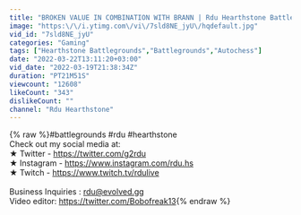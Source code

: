 ```yaml
---
title: "BROKEN VALUE IN COMBINATION WITH BRANN | Rdu Hearthstone Battlegrounds"
image: "https:\/\/i.ytimg.com\/vi\/7sld8NE_jyU\/hqdefault.jpg"
vid_id: "7sld8NE_jyU"
categories: "Gaming"
tags: ["Hearthstone Battlegrounds","Battlegrounds","Autochess"]
date: "2022-03-22T13:11:20+03:00"
vid_date: "2022-03-19T21:38:34Z"
duration: "PT21M51S"
viewcount: "12608"
likeCount: "343"
dislikeCount: ""
channel: "Rdu Hearthstone"
---
```

{% raw %}#battlegrounds #rdu #hearthstone<br />Check out my social media at:<br />★ Twitter - <a rel="nofollow" target="blank" href="https://twitter.com/g2rdu">https://twitter.com/g2rdu</a><br />★ Instagram - <a rel="nofollow" target="blank" href="https://www.instagram.com/rdu.hs">https://www.instagram.com/rdu.hs</a><br />★ Twitch - <a rel="nofollow" target="blank" href="https://www.twitch.tv/rdulive">https://www.twitch.tv/rdulive</a><br /><br />Business Inquiries :   rdu@evolved.gg<br />Video editor: <a rel="nofollow" target="blank" href="https://twitter.com/Bobofreak13">https://twitter.com/Bobofreak13</a>{% endraw %}
